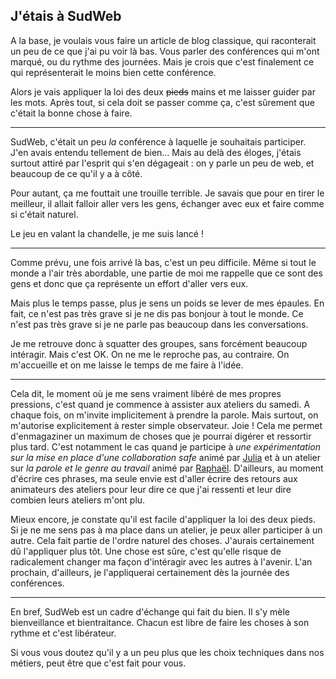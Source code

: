 ## J'étais à SudWeb

A la base, je voulais vous faire un article de blog classique, qui raconterait un peu de ce que j'ai pu voir là bas. Vous parler des conférences qui m'ont marqué, ou du rythme des journées. Mais je crois que c'est finalement ce qui représenterait le moins bien cette conférence.

Alors je vais appliquer la loi des deux ~~pieds~~ mains et me laisser guider par les mots. Après tout, si cela doit se passer comme ça, c'est sûrement que c'était la bonne chose à faire.

---

SudWeb, c'était un peu _la_ conférence à laquelle je souhaitais participer. J'en avais entendu tellement de bien&hellip; Mais au delà des éloges, j'étais surtout attiré par l'esprit qui s'en dégageait : on y parle un peu de web, et beaucoup de ce qu'il y a à côté.

Pour autant, ça me fouttait une trouille terrible. Je savais que pour en tirer le meilleur, il allait falloir aller vers les gens, échanger avec eux et faire comme si c'était naturel.

Le jeu en valant la chandelle, je me suis lancé !

---

Comme prévu, une fois arrivé là bas, c'est un peu difficile. Même si tout le monde a l'air très abordable, une partie de moi me rappelle que ce sont des gens et donc que ça représente un effort d'aller vers eux.

Mais plus le temps passe, plus je sens un poids se lever de mes épaules. En fait, ce n'est pas très grave si je ne dis pas bonjour à tout le monde. Ce n'est pas très grave si je ne parle pas beaucoup dans les conversations.

Je me retrouve donc à squatter des groupes, sans forcément beaucoup intéragir. Mais c'est OK. On ne me le reproche pas, au contraire. On m'accueille et on me laisse le temps de me faire à l'idée.

---

Cela dit, le moment où je me sens vraiment libéré de mes propres pressions, c'est quand je commence à assister aux ateliers du samedi. A chaque fois, on m'invite implicitement à prendre la parole. Mais surtout, on m'autorise explicitement à rester simple observateur. Joie ! Cela me permet d'enmagaziner un maximum de choses que je pourrai digérer et ressortir plus tard. C'est notamment le cas quand je participe à _une expérimentation sur la mise en place d'une collaboration safe_ animé par [Julia](https://twitter.com/juliabarbelane) et à un atelier sur _la parole et le genre au travail_ animé par [Raphaël](https://twitter.com/perafoo). D'ailleurs, au moment d'écrire ces phrases, ma seule envie est d'aller écrire des retours aux animateurs des ateliers pour leur dire ce que j'ai ressenti et leur dire combien leurs ateliers m'ont plu.

Mieux encore, je constate qu'il est facile d'appliquer la loi des deux pieds. Si je ne me sens pas à ma place dans un atelier, je peux aller participer à un autre. Cela fait partie de l'ordre naturel des choses. J'aurais certainement dû l'appliquer plus tôt. Une chose est sûre, c'est qu'elle risque de radicalement changer ma façon d'intéragir avec les autres à l'avenir. L'an prochain, d'ailleurs, je l'appliquerai certainement dès la journée des conférences.

---

En bref, SudWeb est un cadre d'échange qui fait du bien. Il s'y mèle bienveillance et bientraitance. Chacun est libre de faire les choses à son rythme et c'est libérateur.

Si vous vous doutez qu'il y a un peu plus que les choix techniques dans nos métiers, peut être que c'est fait pour vous.
